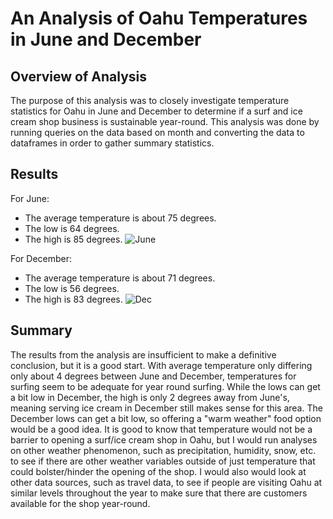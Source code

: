 # An Analysis of Oahu Temperatures in June and December

## Overview of Analysis
The purpose of this analysis was to closely investigate temperature statistics for Oahu in June and December to determine if a surf and ice cream shop business is sustainable year-round. This analysis was done by running queries on the data based on month and converting the data to dataframes in order to gather summary statistics.  

## Results
For June:
- The average temperature is about 75 degrees.
- The low is 64 degrees.
- The high is 85 degrees.
![June](https://github.com/typicalchazz/surfs_up/blob/main/Resources/June_Temp_Stats.png)

For December:
- The average temperature is about 71 degrees.
- The low is 56 degrees.
- The high is 83 degrees.
![Dec](https://github.com/typicalchazz/surfs_up/blob/main/Resources/Dec_Temp_Stats.png)

## Summary
The results from the analysis are insufficient to make a definitive conclusion, but it is a good start. With average temperature only differing only about 4 degrees between June and December, temperatures for surfing seem to be adequate for year round surfing. While the lows can get a bit low in December, the high is only 2 degrees away from June's, meaning serving ice cream in December still makes sense for this area. The December lows can get a bit low, so offering a "warm weather" food option would be a good idea. It is good to know that temperature would not be a barrier to opening a surf/ice cream shop in Oahu, but I would run analyses on other weather phenomenon, such as precipitation, humidity, snow, etc. to see if there are other weather variables outside of just temperature that could bolster/hinder the opening of the shop. I would also would look at other data sources, such as travel data, to see if people are visiting Oahu at similar levels throughout the year to make sure that there are customers available for the shop year-round.
